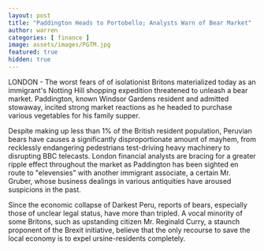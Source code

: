 ```yaml
---
layout: post
title: "Paddington Heads to Portobello; Analysts Warn of Bear Market"
author: warren
categories: [ finance ]
image: assets/images/PGTM.jpg
featured: true
hidden: true
---
```


LONDON - The worst fears of of isolationist Britons materialized today as an immigrant's Notting Hill shopping expedition threatened to unleash a bear market. Paddington, known Windsor Gardens resident and admitted stowaway, incited strong market reactions as he headed to purchase various vegetables for his family supper. 

Despite making up less than 1% of the British resident population, Peruvian bears have causes a significantly disproportionate amount of mayhem, from recklessly endangering pedestrians test-driving heavy machinery to disrupting BBC telecasts. London financial analysts are bracing for a greater ripple effect throughout the market as Paddington has been sighted en route to "elevensies" with another immigrant associate, a certain Mr. Gruber, whose business dealings in various antiquities have aroused suspicions in the past.  

Since the economic collapse of Darkest Peru, reports of bears, especially those of unclear legal status, have more than tripled. A vocal minority of some Britons, such as upstanding citizen Mr. Reginald Curry, a staunch proponent of the Brexit initiative, believe that the only recourse to save the local economy is to expel ursine-residents completely.
